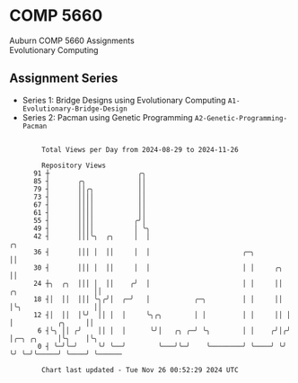 # COMP 5660
Auburn COMP 5660 Assignments  
Evolutionary Computing

## Assignment Series
- Series 1: Bridge Designs using Evolutionary Computing `A1-Evolutionary-Bridge-Design`
- Series 2: Pacman using Genetic Programming `A2-Genetic-Programming-Pacman`

```

        Total Views per Day from 2024-08-29 to 2024-11-26

        Repository Views
      91 ┼                      ╭╮
      85 ┤       ╭╮             ││
      79 ┤       ││╭╮           ││
      73 ┤       ││││           ││
      67 ┤       ││││           ││
      61 ┤       ││││           ││
      55 ┤       ││││          ╭╯│
      49 ┤       ││││          │ ╰╮
      42 ┤       │││╰╮  ╭╮     │  │                                                       ╭╮
      36 ┤       │││ │  ││     │  │                       ╭─╮                             ││
      30 ┤       │││ │  ││     │  │                       │ │     ╭╮                      ││
      24 ┼╮  ╭╮  │││ │  ││    ╭╯  │                       │ │     ││ ╭╮                   ││
      18 ┤│  ││  │││ ╰╮╭╯│  ╭─╯   │           ╭─╮         │ │     ││ │╰╮                  ││
      12 ┤│  ││  │╰╯  ││ │  │     ╰╮╭╮        │ │         │ │     ││ │ │           ╭╮     ││
       6 ┤╰╮ ││ ╭╯    ││ │  │      ╰╯│   ╭╮ ╭─╯ ╰╮        │ │    ╭╯│╭╯ │╭─╮ ╭╮     │╰╮    │╰╮
       0 ┤ ╰─╯╰─╯     ╰╯ ╰──╯        ╰───╯╰─╯    ╰────────╯ ╰────╯ ╰╯  ╰╯ ╰─╯╰─────╯ ╰────╯ ╰──────

        Chart last updated - Tue Nov 26 00:52:29 2024 UTC
        
```
